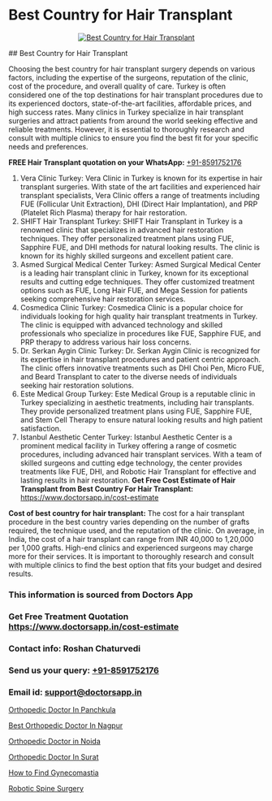 # Best Country for Hair Transplant

<p align="center">
  <a href="https://doctorsapp.co.in/treatment/hair-transplant">
    <img src="https://doctorsapp.co.in/uploads/treatment_image/transplant.jpg" alt="Best Country for Hair Transplant">
  </a>
</p>
## Best Country for Hair Transplant

Choosing the best country for hair transplant surgery depends on various factors, including the expertise of the surgeons, reputation of the clinic, cost of the procedure, and overall quality of care. Turkey is often considered one of the top destinations for hair transplant procedures due to its experienced doctors, state-of-the-art facilities, affordable prices, and high success rates. Many clinics in Turkey specialize in hair transplant surgeries and attract patients from around the world seeking effective and reliable treatments. However, it is essential to thoroughly research and consult with multiple clinics to ensure you find the best fit for your specific needs and preferences.

**FREE Hair Transplant quotation on your WhatsApp:**  [+91-8591752176](https://api.whatsapp.com/send?phone=8591752176)

1) Vera Clinic   Turkey: Vera Clinic in Turkey is known for its expertise in hair transplant surgeries. With state of the art facilities and experienced hair transplant specialists, Vera Clinic offers a range of treatments including FUE (Follicular Unit Extraction), DHI (Direct Hair Implantation), and PRP (Platelet Rich Plasma) therapy for hair restoration.
2) SHIFT Hair Transplant   Turkey: SHIFT Hair Transplant in Turkey is a renowned clinic that specializes in advanced hair restoration techniques. They offer personalized treatment plans using FUE, Sapphire FUE, and DHI methods for natural looking results. The clinic is known for its highly skilled surgeons and excellent patient care.
3) Asmed Surgical Medical Center   Turkey: Asmed Surgical Medical Center is a leading hair transplant clinic in Turkey, known for its exceptional results and cutting edge techniques. They offer customized treatment options such as FUE, Long Hair FUE, and Mega Session for patients seeking comprehensive hair restoration services.
4) Cosmedica Clinic   Turkey: Cosmedica Clinic is a popular choice for individuals looking for high quality hair transplant treatments in Turkey. The clinic is equipped with advanced technology and skilled professionals who specialize in procedures like FUE, Sapphire FUE, and PRP therapy to address various hair loss concerns.
5) Dr. Serkan Aygin Clinic   Turkey: Dr. Serkan Aygin Clinic is recognized for its expertise in hair transplant procedures and patient centric approach. The clinic offers innovative treatments such as DHI Choi Pen, Micro FUE, and Beard Transplant to cater to the diverse needs of individuals seeking hair restoration solutions.
6) Este Medical Group   Turkey: Este Medical Group is a reputable clinic in Turkey specializing in aesthetic treatments, including hair transplants. They provide personalized treatment plans using FUE, Sapphire FUE, and Stem Cell Therapy to ensure natural looking results and high patient satisfaction.
7) Istanbul Aesthetic Center   Turkey: Istanbul Aesthetic Center is a prominent medical facility in Turkey offering a range of cosmetic procedures, including advanced hair transplant services. With a team of skilled surgeons and cutting edge technology, the center provides treatments like FUE, DHI, and Robotic Hair Transplant for effective and lasting results in hair restoration.
**Get Free Cost Estimate of Hair Transplant from Best Country For Hair Transplant:** https://www.doctorsapp.in/cost-estimate

**Cost of best country for hair transplant:**
The cost for a hair transplant procedure in the best country varies depending on the number of grafts required, the technique used, and the reputation of the clinic. On average, in India, the cost of a hair transplant can range from INR 40,000 to 1,20,000 per 1,000 grafts. High-end clinics and experienced surgeons may charge more for their services. It is important to thoroughly research and consult with multiple clinics to find the best option that fits your budget and desired results.

### This information is sourced from Doctors App 
### Get Free Treatment Quotation https://www.doctorsapp.in/cost-estimate
### Contact info: Roshan Chaturvedi 
### Send us your query: [+91-8591752176](https://api.whatsapp.com/send?phone=8591752176) 
### Email id: support@doctorsapp.in

[Orthopedic Doctor In Panchkula](https://www.linkedin.com/pulse/orthopedic-doctor-panchkula-doctorsapp-dhaka-njlde?trackingId=p6Z7hilyjxWuByT9sZBJ6g%3D%3D&lipi=urn%3Ali%3Apage%3Ad_flagship3_company_admin%3Bo%2BosOGJBSO63YocmsfjAZA%3D%3D)

[Best Orthopedic Doctor In Nagpur](https://www.linkedin.com/pulse/best-orthopedic-doctor-nagpur-doctorsapp-united-arab-emirates-6dkee?trackingId=o5V5bIsNGGf2s239vFjocQ%3D%3D&lipi=urn%3Ali%3Apage%3Ad_flagship3_company_admin%3BSXrbBuk4SwWZ8nIcZ2zSvw%3D%3D)

[Orthopedic Doctor in Noida](https://medium.com/@manish632504/orthopedic-doctor-in-noida-f103d03d5fbc)

[Orthopedic Doctor In Surat](https://medium.com/@akashbhatt14/orthopedic-doctor-in-surat-1ea698556218)

[How to Find Gynecomastia](https://doctors-apps.github.io/doctorsapp/how-to-find-gynecomastia)

[Robotic Spine Surgery](https://doctors-apps.github.io/doctorsapp/robotic-spine-surgery)


